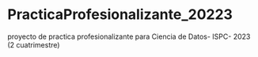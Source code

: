 # PracticaProfesionalizante_20223
proyecto de practica profesionalizante para Ciencia de Datos- ISPC- 2023 (2 cuatrimestre)

